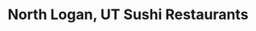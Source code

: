 ---
layout: city
title: North Logan, UT Sushi Restaurants
permalink: /utah/north-logan/
stateAbbr: UT
stateName: Utah
cityName: North Logan

---